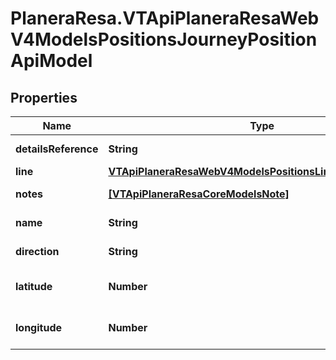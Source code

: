 # PlaneraResa.VTApiPlaneraResaWebV4ModelsPositionsJourneyPositionApiModel

## Properties

Name | Type | Description | Notes
------------ | ------------- | ------------- | -------------
**detailsReference** | **String** | Journey reference | [optional] 
**line** | [**VTApiPlaneraResaWebV4ModelsPositionsLineDetailsApiModel**](VTApiPlaneraResaWebV4ModelsPositionsLineDetailsApiModel.md) |  | [optional] 
**notes** | [**[VTApiPlaneraResaCoreModelsNote]**](VTApiPlaneraResaCoreModelsNote.md) | Journey notes | [optional] 
**name** | **String** | Journey name | [optional] 
**direction** | **String** | Journey direction | [optional] 
**latitude** | **Number** | Current latitude of journey | [optional] 
**longitude** | **Number** | Current longitude of journey | [optional] 


